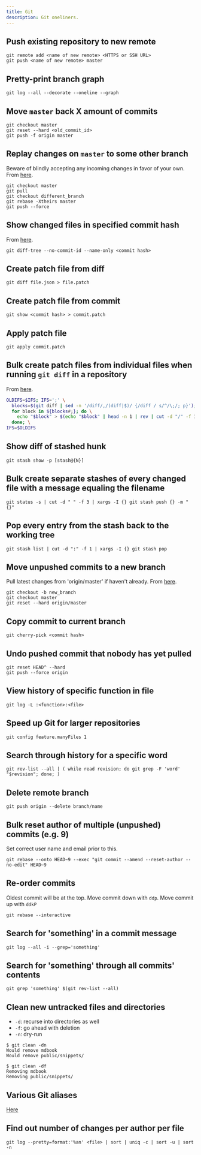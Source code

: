 ```yaml
---
title: Git
description: Git oneliners.
---
```

## Push existing repository to new remote

```shell
git remote add <name of new remote> <HTTPS or SSH URL>
git push <name of new remote> master
```

## Pretty-print branch graph

```shell
git log --all --decorate --oneline --graph
```

## Move `master` back X amount of commits

```shell
git checkout master
git reset --hard <old_commit_id>
git push -f origin master
```

## Replay changes on `master` to some other branch

Beware of blindly accepting any incoming changes in favor of your own. From [here](https://demisx.github.io/git/rebase/2015/07/02/git-rebase-keep-my-branch-changes.html).

```shell
git checkout master
git pull
git checkout different_branch
git rebase -Xtheirs master
git push --force
```

## Show changed files in specified commit hash

From [here](https://stackoverflow.com/questions/49853177/how-to-see-which-files-were-changed-in-last-commit).

```shell
git diff-tree --no-commit-id --name-only <commit hash>
```

## Create patch file from diff

```shell
git diff file.json > file.patch
```

## Create patch file from commit

```shell
git show <commit hash> > commit.patch
```

## Apply patch file

```shell
git apply commit.patch
```

## Bulk create patch files from individual files when running `git diff` in a repository

From [here](https://raymii.org/s/tutorials/Bash_bits_split_a_file_in_blocks_and_do_something_with_each_block.html).

```bash
OLDIFS=$IFS; IFS=';' \
  blocks=$(git diff | sed -n '/diff/,/(diff|$)/ {/diff / s/^/\;/; p}'); \
  for block in ${blocks#;}; do \
    echo "$block" > $(echo "$block" | head -n 1 | rev | cut -d "/" -f 1 | rev).patch; \
  done; \
IFS=$OLDIFS
```

## Show diff of stashed hunk

```shell
git stash show -p [stash@{N}]
```

## Bulk create separate stashes of every changed file with a message equaling the filename

```shell
git status -s | cut -d " " -f 3 | xargs -I {} git stash push {} -m "{}"
```

## Pop every entry from the stash back to the working tree

```shell
git stash list | cut -d ":" -f 1 | xargs -I {} git stash pop
```

## Move unpushed commits to a new branch

Pull latest changes from 'origin/master' if haven't already. From [here](https://stackoverflow.com/a/46726955).

```shell
git checkout -b new_branch
git checkout master
git reset --hard origin/master
```

## Copy commit to current branch

```shell
git cherry-pick <commit hash>
```

## Undo pushed commit that nobody has yet pulled

```shell
git reset HEAD^ --hard
git push --force origin
```

## View history of specific function in file

```shell
git log -L :<function>:<file>
```

## Speed up Git for larger repositories

```shell
git config feature.manyFiles 1
```

## Search through history for a specific word

```shell
git rev-list --all | ( while read revision; do git grep -F 'word' "$revision"; done; )
```

## Delete remote branch

```shell
git push origin --delete branch/name
```

## Bulk reset author of multiple (unpushed) commits (e.g. 9)

Set correct user name and email prior to this.

```shell
git rebase --onto HEAD~9 --exec "git commit --amend --reset-author --no-edit" HEAD~9
```

## Re-order commits

Oldest commit will be at the top. Move commit down with `ddp`. Move commit up with `ddkP`

```shell
git rebase --interactive
```

## Search for 'something' in a commit message

```shell
git log --all -i --grep='something'
```

## Search for 'something' through all commits' contents

```shell
git grep 'something' $(git rev-list --all)
```

## Clean new untracked files and directories

- `-d`: recurse into directories as well
- `-f`: go ahead with deletion
- `-n`: dry-run

```console
$ git clean -dn
Would remove mdbook
Would remove public/snippets/
```

```console
$ git clean -df
Removing mdbook
Removing public/snippets/
```

## Various Git aliases

[Here](https://www.hschne.at/git-aliases/)

## Find out number of changes per author per file

```shell
git log --pretty=format:'%an' <file> | sort | uniq -c | sort -u | sort -n
```
